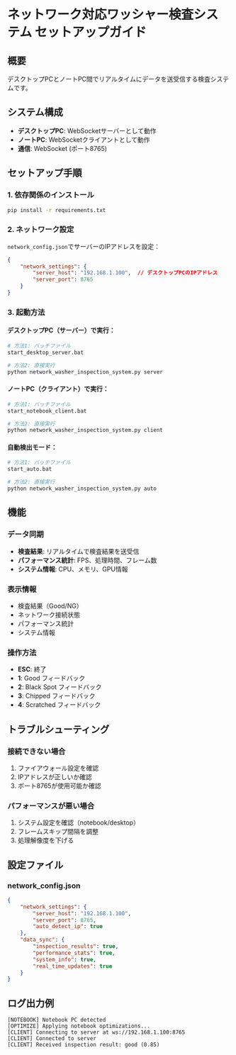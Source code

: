 # ネットワーク対応ワッシャー検査システム セットアップガイド

## 概要
デスクトップPCとノートPC間でリアルタイムにデータを送受信する検査システムです。

## システム構成
- **デスクトップPC**: WebSocketサーバーとして動作
- **ノートPC**: WebSocketクライアントとして動作
- **通信**: WebSocket (ポート8765)

## セットアップ手順

### 1. 依存関係のインストール
```bash
pip install -r requirements.txt
```

### 2. ネットワーク設定
`network_config.json`でサーバーのIPアドレスを設定：
```json
{
    "network_settings": {
        "server_host": "192.168.1.100",  // デスクトップPCのIPアドレス
        "server_port": 8765
    }
}
```

### 3. 起動方法

#### デスクトップPC（サーバー）で実行：
```bash
# 方法1: バッチファイル
start_desktop_server.bat

# 方法2: 直接実行
python network_washer_inspection_system.py server
```

#### ノートPC（クライアント）で実行：
```bash
# 方法1: バッチファイル
start_notebook_client.bat

# 方法2: 直接実行
python network_washer_inspection_system.py client
```

#### 自動検出モード：
```bash
# 方法1: バッチファイル
start_auto.bat

# 方法2: 直接実行
python network_washer_inspection_system.py auto
```

## 機能

### データ同期
- **検査結果**: リアルタイムで検査結果を送受信
- **パフォーマンス統計**: FPS、処理時間、フレーム数
- **システム情報**: CPU、メモリ、GPU情報

### 表示情報
- 検査結果（Good/NG）
- ネットワーク接続状態
- パフォーマンス統計
- システム情報

### 操作方法
- **ESC**: 終了
- **1**: Good フィードバック
- **2**: Black Spot フィードバック
- **3**: Chipped フィードバック
- **4**: Scratched フィードバック

## トラブルシューティング

### 接続できない場合
1. ファイアウォール設定を確認
2. IPアドレスが正しいか確認
3. ポート8765が使用可能か確認

### パフォーマンスが悪い場合
1. システム設定を確認（notebook/desktop）
2. フレームスキップ間隔を調整
3. 処理解像度を下げる

## 設定ファイル

### network_config.json
```json
{
    "network_settings": {
        "server_host": "192.168.1.100",
        "server_port": 8765,
        "auto_detect_ip": true
    },
    "data_sync": {
        "inspection_results": true,
        "performance_stats": true,
        "system_info": true,
        "real_time_updates": true
    }
}
```

## ログ出力例
```
[NOTEBOOK] Notebook PC detected
[OPTIMIZE] Applying notebook optimizations...
[CLIENT] Connecting to server at ws://192.168.1.100:8765
[CLIENT] Connected to server
[CLIENT] Received inspection result: good (0.85)
```
